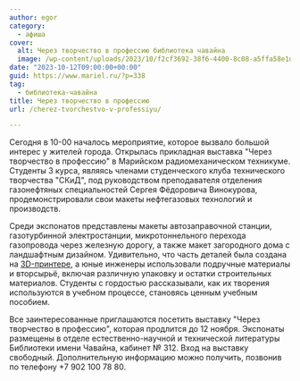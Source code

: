 ```yaml
---
author: egor
category:
  - афиша
cover:
  alt: Через творчество в профессию библиотека чавайна
  image: /wp-content/uploads/2023/10/f2cf3692-38f6-4400-8c08-a5ffa58e1d20.png
date: "2023-10-12T09:00:00+00:00"
guid: https://www.mariel.ru/?p=338
tag:
  - библиотека-чавайна
title: Через творчество в профессию
url: /cherez-tvorchestvo-v-professiyu/

---
```

Сегодня в 10-00 началось мероприятие, которое вызвало большой интерес у жителей города. Открылась прикладная выставка "Через творчество в профессию" в Марийском радиомеханическом техникуме. Студенты 3 курса, являясь членами студенческого клуба технического творчества "СКиД", под руководством преподавателя отделения газонефтяных специальностей Сергея Фёдоровича Винокурова, продемонстрировали свои макеты нефтегазовых технологий и производств.

Среди экспонатов представлены макеты автозаправочной станции, газотурбинной электростанции, микротоннельного перехода газопровода через железную дорогу, а также макет загородного дома с ландшафтным дизайном. Удивительно, что часть деталей была создана на [3D-принтере](/3d-printer/), а юные инженеры использовали подручные материалы и вторсырьё, включая различную упаковку и остатки строительных материалов. Студенты с гордостью рассказывали, как их творения используются в учебном процессе, становясь ценным учебным пособием.

Все заинтересованные приглашаются посетить выставку "Через творчество в профессию", которая продлится до 12 ноября. Экспонаты размещены в отделе естественно-научной и технической литературы Библиотеки имени Чавайна, кабинет № 312. Вход на выставку свободный. Дополнительную информацию можно получить, позвонив по телефону +7 902 100 78 80.
